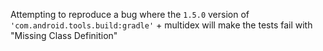 Attempting to reproduce a bug where the `1.5.0` version of `'com.android.tools.build:gradle'` + multidex will make the tests fail with "Missing Class Definition"

